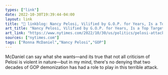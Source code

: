 ```yaml
---
types: ["link"]
date: 2022-10-30T19:39:44-04:00
layout: link
title: "🔗 linkblog: Nancy Pelosi, Vilified by G.O.P. for Years, Is a Top Target of Threats - The New York Times'"
art_title: "Nancy Pelosi, Vilified by G.O.P. for Years, Is a Top Target of Threats - The New York Times"
art_link: "https://www.nytimes.com/2022/10/30/us/politics/pelosi-attack-republican-threats.html"
sources: ["nytimes.com"]
tags: ["Ronna McDaniel","Nancy Pelosi","GOP"]
---
```

McDaniel can say what she wants—and its true that not all criticism of Pelosi is violent in nature—but in my mind, there's no denying that two decades of GOP demonization has had a role to play in this terrible attack.
 
